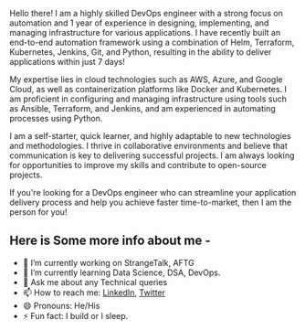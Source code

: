 

Hello there! I am a highly skilled DevOps engineer with a strong focus on automation and 1 year of experience in designing, implementing, and managing infrastructure for various applications. I have recently built an end-to-end automation framework using a combination of Helm, Terraform, Kubernetes, Jenkins, Git, and Python, resulting in the ability to deliver applications within just 7 days!

My expertise lies in cloud technologies such as AWS, Azure, and Google Cloud, as well as containerization platforms like Docker and Kubernetes. I am proficient in configuring and managing infrastructure using tools such as Ansible, Terraform, and Jenkins, and am experienced in automating processes using Python.

I am a self-starter, quick learner, and highly adaptable to new technologies and methodologies. I thrive in collaborative environments and believe that communication is key to delivering successful projects. I am always looking for opportunities to improve my skills and contribute to open-source projects.

If you're looking for a DevOps engineer who can streamline your application delivery process and help you achieve faster time-to-market, then I am the person for you!

## Here is Some more info about me -
- 🔭 I’m currently working on StrangeTalk, AFTG
- 🌱 I’m currently learning Data Science, DSA, DevOps.
- 💬 Ask me about any Technical queries
- 📫 How to reach me: [LinkedIn](https://www.linkedin.com/in/abhi-dev91), [Twitter](https://www.twitter.com/abhidev91)
- 😄 Pronouns: He/His
- ⚡ Fun fact: I build or I sleep.
